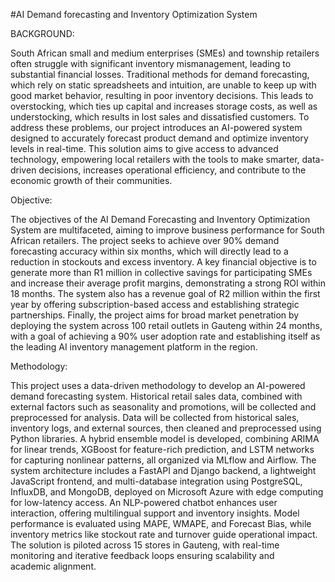 #AI Demand forecasting and Inventory Optimization System


BACKGROUND:

South African small and medium enterprises (SMEs) and township retailers often struggle with significant inventory mismanagement, leading to substantial financial losses. Traditional methods for demand forecasting, which rely on static spreadsheets and intuition, are unable to keep up with good market behavior, resulting in poor inventory decisions. This leads to overstocking, which ties up capital and increases storage costs, as well as understocking, which results in lost sales and dissatisfied customers. To address these problems, our project introduces an AI-powered system designed to accurately forecast product demand and optimize inventory levels in real-time. This solution aims to give access to advanced technology, empowering local retailers with the tools to make smarter, data-driven decisions, increases operational efficiency, and contribute to the economic growth of their communities.

Objective:

The objectives of the AI Demand Forecasting and Inventory Optimization System are multifaceted, aiming to improve business performance for South African retailers. The project seeks to achieve over 90% demand forecasting accuracy within six months, which will directly lead to a reduction in stockouts and excess inventory. A key financial objective is to generate more than R1 million in collective savings for participating SMEs and increase their average profit margins, demonstrating a strong ROI within 18 months. The system also has a revenue goal of R2 million within the first year by offering subscription-based access and establishing strategic partnerships. Finally, the project aims for broad market penetration by deploying the system across 100 retail outlets in Gauteng within 24 months, with a goal of achieving a 90% user adoption rate and establishing itself as the leading AI inventory management platform in the region.


Methodology:

This project uses a data-driven methodology to develop an AI-powered demand forecasting system. Historical retail sales data, combined with external factors such as seasonality and promotions, will be collected and preprocessed for analysis. Data will be collected from historical sales, inventory logs, and external sources, then cleaned and preprocessed using Python libraries. A hybrid ensemble model is developed, combining ARIMA for linear trends, XGBoost for feature-rich prediction, and LSTM networks for capturing nonlinear patterns, all organized via MLflow and Airflow. The system architecture includes a FastAPI and Django backend, a lightweight JavaScript frontend, and multi-database integration using PostgreSQL, InfluxDB, and MongoDB, deployed on Microsoft Azure with edge computing for low-latency access. An NLP-powered chatbot enhances user interaction, offering multilingual support and inventory insights. Model performance is evaluated using MAPE, WMAPE, and Forecast Bias, while inventory metrics like stockout rate and turnover guide operational impact. The solution is piloted across 15 stores in Gauteng, with real-time monitoring and iterative feedback loops ensuring scalability and academic alignment.
